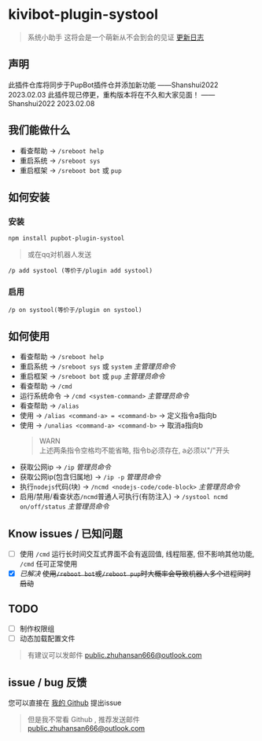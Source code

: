 # kivibot-plugin-systool
> 系统小助手
> 这将会是一个萌新从不会到会的见证
> [更新日志](changeLog.md)
<!---   For Author
        更新日志中的 “更新” 一般译为 “change”
        为了增加文件名可读性，文件命名一般使用小驼峰或连字符命名（推荐小驼峰)
        综上所述 “更新日志” 应译为 “changeLog”
        END | Written By Xicrosoft. --->

<!-- <details>
<summary> </summary>
确信(
<br>
至于为什么还叫重启小助手是因为我不会在npm重命名(
</details> -->
## 声明
此插件仓库将同步于PupBot插件仓并添加新功能  ——Shanshui2022 2023.02.03
此插件现已停更，重构版本将在不久和大家见面！ ——Shanshui2022 2023.02.08

## 我们能做什么
* 看查帮助  ->  `/sreboot help`
* 重启系统  ->  `/sreboot sys`
* 重启框架  ->  `/sreboot bot` 或 `pup`
<!---   For Author
        “或” 不要放进 inline code 里哦
        END | Written By Xicrosoft. --->

## 如何安装
### 安装
```bash
npm install pupbot-plugin-systool
```
> 或在qq对机器人发送
```
/p add systool (等价于/plugin add systool)
```

<!---   For Author
        代码块是 ``` 三反单引包裹，且三反单引每组都独占一行
        直接多加一个换行即可分段落喽
        END | Written By Xicrosoft. --->

### 启用
```
/p on systool(等价于/plugin on systool)
```


## 如何使用
* 看查帮助  ->  `/sreboot help`
* 重启系统  ->  `/sreboot sys` 或 `system`  *主管理员命令*
* 重启框架  ->  `/sreboot bot` 或 `pup`  *主管理员命令*
* 看查帮助  ->  `/cmd`
* 运行系统命令  ->  `/cmd <system-command>`  *主管理员命令*
* 看查帮助  ->  `/alias`
* 使用  ->  `/alias <command-a> = <command-b>`  ->  定义指令a指向b
* 使用  ->  `/unalias <command-a> <command-b>`  ->  取消a指向b
    > WARN
    > <br>
    >上述两条指令空格均不能省略, 指令b必须存在, a必须以"/"开头
* 获取公网ip  ->  `/ip`  *管理员命令*
* 获取公网ip(包含归属地)  ->  `/ip -p`  *管理员命令*
* 执行`nodejs`代码(块)  ->  `/ncmd <nodejs-code/code-block>`  *主管理员命令*
* 启用/禁用/看查状态`/ncmd`普通人可执行(有防注入)  ->  `/systool ncmd on/off/status`  *主管理员命令*


## Know issues / 已知问题
- [ ] 使用 `/cmd` 运行长时间交互式界面不会有返回值, 线程阻塞, 但不影响其他功能, `/cmd` 任可正常使用
- [x] *已解决* ~~使用`/reboot bot`或`/reboot pup`时大概率会导致机器人多个进程同时启动~~

## TODO
<!-- - [x] 暂时不知道做什么 -->
- [ ] 制作权限组
- [ ] 动态加载配置文件
> 有建议可以发邮件 [public.zhuhansan666@outlook.com](mailto:public.zhuhansan666@outlook.com?subject=systool:suggest)


## issue / bug 反馈
您可以直接在 [我的 Github](https://github.com/zhuhansan666/kivibot-plugin-systool) 提出issue
> 但是我不常看 Github , 推荐发送邮件 [public.zhuhansan666@outlook.com](mailto:public.zhuhansan666@outlook.com?subject=systool:suggest)
